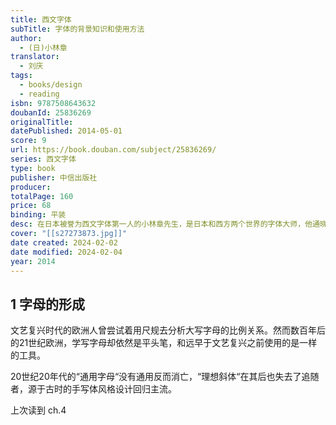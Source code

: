 ```yaml
---
title: 西文字体
subTitle: 字体的背景知识和使用方法
author:
  - (日)小林章
translator:
  - 刘庆
tags:
  - books/design
  - reading
isbn: 9787508643632
doubanId: 25836269
originalTitle: 
datePublished: 2014-05-01
score: 9
url: https://book.douban.com/subject/25836269/
series: 西文字体
type: book
publisher: 中信出版社
producer: 
totalPage: 160
price: 68
binding: 平装
desc: 在日本被誉为西文字体第一人的小林章先生，是日本和西方两个世界的字体大师，他通晓东西方文化、历史、近代书法和字体设计。常被聘请为国际字体设计大赛的评委，发现很多亚洲人不懂得如何正确使用西文字体，更不懂得如何将亚洲文字与西文组合在一起。本书分为六章，分别从“字母的形成”、 “认识西文字体”、“西文字体的选择”、“玩味西文字体”、“西文字体制作”、“致立志要学习西文的朋友”等几个方面，细致讲解了西文字体的发展背景，拉丁字母的构造，如何理解不同字形，以及西文字体的鉴别方式。书中还以图片的方式展示了很多正确使用西文字体的范例，以及不成功的设计效果，使读者能对西文字体有一个既感性又生动的认识。小林章 Akira Kobayashi，世界著名西文字体设计师，在日本被誉为“西文字体第一人”。毕业于日本武藏野美术大学视觉传达设计专业。1983 至1989 年在写研公司从事字体设计，1989 年起赴伦敦学习西文书法和字体排印约一年半。1990 年回到日本后，在字游工 房参与了HIRAGINO 系列多款日文字体的制作。1993 至1997 年在TypeBank 公司担任该公司日文字体西文部分的设计。之后成为自由设计师，发表了数款西文字体，并在国际比赛中屡次获奖。2000 年与TypeProject 合作，担任制作该公司AXIS 字库的西文设计，2001 年就任德国莱诺字体公司（Linotype，2013 年公司改组为蒙纳字体公司Monotype）的字体设计总监，并定居德国。主要负责对字体产品进行品质管理，同时也进行原创字体制作，并与赫尔曼• 察普夫...(展开全部)小林章 Akira Kobayashi，世界著名西文字体设计师，在日本被誉为“西文字体第一人”。毕业于日本武藏野美术大学视觉传达设计专业。1983 至1989 年在写研公司从事字体设计，1989 年起赴伦敦学习西文书法和字体排印约一年半。1990 年回到日本后，在字游工 房参与了HIRAGINO 系列多款日文字体的制作。1993 至1997 年在TypeBank 公司担任该公司日文字体西文部分的设计。之后成为自由设计师，发表了数款西文字体，并在国际比赛中屡次获奖。2000 年与TypeProject 合作，担任制作该公司AXIS 字库的西文设计，2001 年就任德国莱诺字体公司（Linotype，2013 年公司改组为蒙纳字体公司Monotype）的字体设计总监，并定居德国。主要负责对字体产品进行品质管理，同时也进行原创字体制作，并与赫尔曼• 察普夫、阿德里安•弗鲁提格等著名字体设计师共同进行字体开发和旧字体家族的改良设计，以及开发企业定制字体等。在欧美、亚洲为中心进行巡回演讲和字体设计研讨会的同时，还在世界性的字体设计比赛中担任评审。获的主要奖项：• 美国U&lc 字体大赛正文字体类一等奖、最优秀奖：Clifford（1998 年）• 第三届Linotype 字体大赛正文字体类最优秀奖：Conrad（2000 年）• 纽约TDC 字体设计大赛优秀字体奖：ITC Woodland（1998 年）、ITCJapanese Garden、ITC Silvermoon（1999 年）、FF Clifford（2000 年）、Linotype Conrad（2001年）、Palatino Sans（2007年、与察普夫共同制作）
cover: "[[s27273873.jpg]]"
date created: 2024-02-02
date modified: 2024-02-04
year: 2014
---
```

## 1 字母的形成

文艺复兴时代的欧洲人曾尝试着用尺规去分析大写字母的比例关系。然而数百年后的21世纪欧洲，学写字母却依然是平头笔，和远早于文艺复兴之前使用的是一样的工具。

20世纪20年代的“通用字母“没有通用反而消亡，“理想斜体“在其后也失去了追随者，源于古时的手写体风格设计回归主流。


上次读到 ch.4
